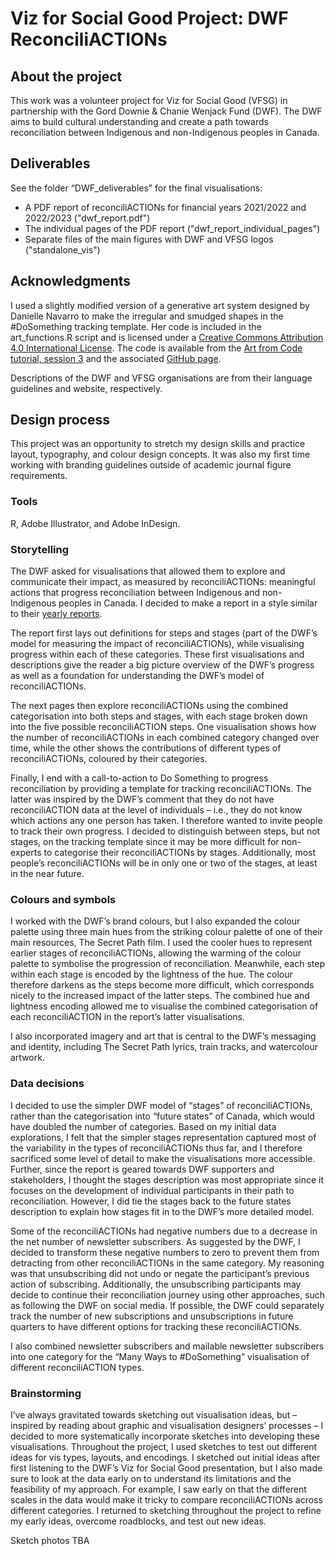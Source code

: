 # Viz for Social Good Project: DWF ReconciliACTIONs

## About the project

This work was a volunteer project for Viz for Social Good (VFSG) in partnership with the Gord Downie & Chanie Wenjack Fund (DWF). The DWF aims to build cultural understanding and create a path towards reconciliation between Indigenous and non-Indigenous peoples in Canada.

## Deliverables

See the folder “DWF_deliverables” for the final visualisations:
* A PDF report of reconciliACTIONs for financial years 2021/2022 and 2022/2023 ("dwf_report.pdf")
* The individual pages of the PDF report ("dwf_report_individual_pages")
* Separate files of the main figures with DWF and VFSG logos ("standalone_vis")

## Acknowledgments

I used a slightly modified version of a generative art system designed by Danielle Navarro to make the irregular and smudged shapes in the #DoSomething tracking template. Her code is included in the art_functions.R script and is licensed under a [Creative Commons Attribution 4.0 International License](https://github.com/rstudio-conf-2022/art-from-code/blob/main/LICENSE.md). The code is available from the [Art from Code tutorial, session 3](https://art-from-code.netlify.app/day-1/session-3/) and the associated [GitHub page]( https://github.com/rstudio-conf-2022/art-from-code).

Descriptions of the DWF and VFSG organisations are from their language guidelines and website, respectively.

## Design process

This project was an opportunity to stretch my design skills and practice layout, typography, and colour design concepts. It was also my first time working with branding guidelines outside of academic journal figure requirements. 

### Tools

R, Adobe Illustrator, and Adobe InDesign. 

### Storytelling

The DWF asked for visualisations that allowed them to explore and communicate their impact, as measured by reconciliACTIONs: meaningful actions that progress reconciliation between Indigenous and non-Indigenous peoples in Canada. I decided to make a report in a style similar to their [yearly reports](https://downiewenjack.ca/news-publications/annual-report/). 

The report first lays out definitions for steps and stages (part of the DWF’s model for measuring the impact of reconciliACTIONs), while visualising progress within each of these categories. These first visualisations and descriptions give the reader a big picture overview of the DWF’s progress as well as a foundation for understanding the DWF’s model of reconciliACTIONs. 

The next pages then explore reconciliACTIONs using the combined categorisation into both steps and stages, with each stage broken down into the five possible reconciliACTION steps. One visualisation shows how the number of reconciliACTIONs in each combined category changed over time, while the other shows the contributions of different types of reconciliACTIONs, coloured by their categories. 

Finally, I end with a call-to-action to Do Something to progress reconciliation by providing a template for tracking reconciliACTIONs. The latter was inspired by the DWF’s comment that they do not have reconciliACTION data at the level of individuals – i.e., they do not know which actions any one person has taken. I therefore wanted to invite people to track their own progress. I decided to distinguish between steps, but not stages, on the tracking template since it may be more difficult for non-experts to categorise their reconciliACTIONs by stages. Additionally, most people’s reconciliACTIONs will be in only one or two of the stages, at least in the near future.

### Colours and symbols

I worked with the DWF’s brand colours, but I also expanded the colour palette using three main hues from the striking colour palette of one of their main resources, The Secret Path film. I used the cooler hues to represent earlier stages of reconciliACTIONs, allowing the warming of the colour palette to symbolise the progression of reconciliation. Meanwhile, each step within each stage is encoded by the lightness of the hue. The colour therefore darkens as the steps become more difficult, which corresponds nicely to the increased impact of the latter steps. The combined hue and lightness encoding allowed me to visualise the combined categorisation of each reconciliACTION in the report’s latter visualisations. 

I also incorporated imagery and art that is central to the DWF’s messaging and identity, including The Secret Path lyrics, train tracks, and watercolour artwork. 

### Data decisions

I decided to use the simpler DWF model of “stages” of reconciliACTIONs, rather than the categorisation into “future states” of Canada, which would have doubled the number of categories. Based on my initial data explorations, I felt that the simpler stages representation captured most of the variability in the types of reconciliACTIONs thus far, and I therefore sacrificed some level of detail to make the visualisations more accessible. Further, since the report is geared towards DWF supporters and stakeholders, I thought the stages description was most appropriate since it focuses on the development of individual participants in their path to reconciliation. However, I did tie the stages back to the future states description to explain how stages fit in to the DWF’s more detailed model. 

Some of the reconciliACTIONs had negative numbers due to a decrease in the net number of newsletter subscribers. As suggested by the DWF, I decided to transform these negative numbers to zero to prevent them from detracting from other reconciliACTIONs in the same category. My reasoning was that unsubscribing did not undo or negate the participant’s previous action of subscribing. Additionally, the unsubscribing participants may decide to continue their reconciliation journey using other approaches, such as following the DWF on social media. If possible, the DWF could separately track the number of new subscriptions and unsubscriptions in future quarters to have different options for tracking these reconciliACTIONs. 

I also combined newsletter subscribers and mailable newsletter subscribers into one category for the “Many Ways to #DoSomething” visualisation of different reconciliACTION types.

### Brainstorming

I’ve always gravitated towards sketching out visualisation ideas, but – inspired by reading about graphic and visualisation designers’ processes – I decided to more systematically incorporate sketches into developing these visualisations. Throughout the project, I used sketches to test out different ideas for vis types, layouts, and encodings. I sketched out initial ideas after first listening to the DWF’s Viz for Social Good presentation, but I also made sure to look at the data early on to understand its limitations and the feasibility of my approach. For example, I saw early on that the different scales in the data would make it tricky to compare reconciliACTIONs across different categories. I returned to sketching throughout the project to refine my early ideas, overcome roadblocks, and test out new ideas.

Sketch photos TBA

